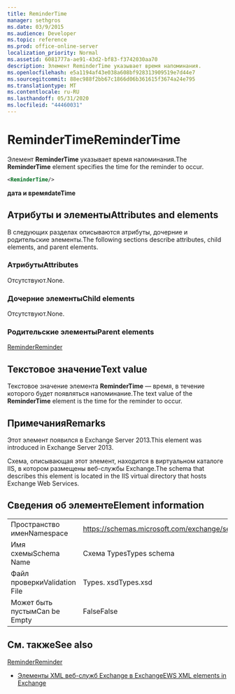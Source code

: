 ```yaml
---
title: ReminderTime
manager: sethgros
ms.date: 03/9/2015
ms.audience: Developer
ms.topic: reference
ms.prod: office-online-server
localization_priority: Normal
ms.assetid: 6081777a-ae91-43d2-bf83-f3742030aa70
description: Элемент ReminderTime указывает время напоминания.
ms.openlocfilehash: e5a1194af43e038a608bf928313909519e7d44e7
ms.sourcegitcommit: 88ec988f2bb67c1866d06b361615f3674a24e795
ms.translationtype: MT
ms.contentlocale: ru-RU
ms.lasthandoff: 05/31/2020
ms.locfileid: "44460031"
---
```

# <a name="remindertime"></a><span data-ttu-id="27e81-103">ReminderTime</span><span class="sxs-lookup"><span data-stu-id="27e81-103">ReminderTime</span></span>

<span data-ttu-id="27e81-104">Элемент **ReminderTime** указывает время напоминания.</span><span class="sxs-lookup"><span data-stu-id="27e81-104">The **ReminderTime** element specifies the time for the reminder to occur.</span></span> 
  
```XML
<ReminderTime/>
```

 <span data-ttu-id="27e81-105">**дата и время**</span><span class="sxs-lookup"><span data-stu-id="27e81-105">**dateTime**</span></span>
## <a name="attributes-and-elements"></a><span data-ttu-id="27e81-106">Атрибуты и элементы</span><span class="sxs-lookup"><span data-stu-id="27e81-106">Attributes and elements</span></span>

<span data-ttu-id="27e81-107">В следующих разделах описываются атрибуты, дочерние и родительские элементы.</span><span class="sxs-lookup"><span data-stu-id="27e81-107">The following sections describe attributes, child elements, and parent elements.</span></span>
  
### <a name="attributes"></a><span data-ttu-id="27e81-108">Атрибуты</span><span class="sxs-lookup"><span data-stu-id="27e81-108">Attributes</span></span>

<span data-ttu-id="27e81-109">Отсутствуют.</span><span class="sxs-lookup"><span data-stu-id="27e81-109">None.</span></span>
  
### <a name="child-elements"></a><span data-ttu-id="27e81-110">Дочерние элементы</span><span class="sxs-lookup"><span data-stu-id="27e81-110">Child elements</span></span>

<span data-ttu-id="27e81-111">Отсутствуют.</span><span class="sxs-lookup"><span data-stu-id="27e81-111">None.</span></span>
  
### <a name="parent-elements"></a><span data-ttu-id="27e81-112">Родительские элементы</span><span class="sxs-lookup"><span data-stu-id="27e81-112">Parent elements</span></span>

[<span data-ttu-id="27e81-113">Reminder</span><span class="sxs-lookup"><span data-stu-id="27e81-113">Reminder</span></span>](reminder.md)
  
## <a name="text-value"></a><span data-ttu-id="27e81-114">Текстовое значение</span><span class="sxs-lookup"><span data-stu-id="27e81-114">Text value</span></span>

<span data-ttu-id="27e81-115">Текстовое значение элемента **ReminderTime** — время, в течение которого будет появляться напоминание.</span><span class="sxs-lookup"><span data-stu-id="27e81-115">The text value of the **ReminderTime** element is the time for the reminder to occur.</span></span> 
  
## <a name="remarks"></a><span data-ttu-id="27e81-116">Примечания</span><span class="sxs-lookup"><span data-stu-id="27e81-116">Remarks</span></span>

<span data-ttu-id="27e81-117">Этот элемент появился в Exchange Server 2013.</span><span class="sxs-lookup"><span data-stu-id="27e81-117">This element was introduced in Exchange Server 2013.</span></span>
  
<span data-ttu-id="27e81-118">Схема, описывающая этот элемент, находится в виртуальном каталоге IIS, в котором размещены веб-службы Exchange.</span><span class="sxs-lookup"><span data-stu-id="27e81-118">The schema that describes this element is located in the IIS virtual directory that hosts Exchange Web Services.</span></span>
  
## <a name="element-information"></a><span data-ttu-id="27e81-119">Сведения об элементе</span><span class="sxs-lookup"><span data-stu-id="27e81-119">Element information</span></span>

|||
|:-----|:-----|
|<span data-ttu-id="27e81-120">Пространство имен</span><span class="sxs-lookup"><span data-stu-id="27e81-120">Namespace</span></span>  <br/> |https://schemas.microsoft.com/exchange/services/2006/types  <br/> |
|<span data-ttu-id="27e81-121">Имя схемы</span><span class="sxs-lookup"><span data-stu-id="27e81-121">Schema Name</span></span>  <br/> |<span data-ttu-id="27e81-122">Схема Types</span><span class="sxs-lookup"><span data-stu-id="27e81-122">Types schema</span></span>  <br/> |
|<span data-ttu-id="27e81-123">Файл проверки</span><span class="sxs-lookup"><span data-stu-id="27e81-123">Validation File</span></span>  <br/> |<span data-ttu-id="27e81-124">Types. xsd</span><span class="sxs-lookup"><span data-stu-id="27e81-124">Types.xsd</span></span>  <br/> |
|<span data-ttu-id="27e81-125">Может быть пустым</span><span class="sxs-lookup"><span data-stu-id="27e81-125">Can be Empty</span></span>  <br/> |<span data-ttu-id="27e81-126">False</span><span class="sxs-lookup"><span data-stu-id="27e81-126">False</span></span>  <br/> |
   
## <a name="see-also"></a><span data-ttu-id="27e81-127">См. также</span><span class="sxs-lookup"><span data-stu-id="27e81-127">See also</span></span>



[<span data-ttu-id="27e81-128">Reminder</span><span class="sxs-lookup"><span data-stu-id="27e81-128">Reminder</span></span>](reminder.md)


- [<span data-ttu-id="27e81-129">Элементы XML веб-служб Exchange в Exchange</span><span class="sxs-lookup"><span data-stu-id="27e81-129">EWS XML elements in Exchange</span></span>](ews-xml-elements-in-exchange.md)

